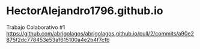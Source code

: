 # HectorAlejandro1796.github.io
Trabajo Colaborativo #1  https://github.com/abrigolagos/abrigolagos.github.io/pull/2/commits/a90e2875f2dc778453e53af615100a4e2b4f7cfb
